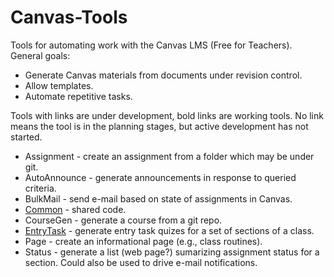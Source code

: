 # Canvas-Tools

Tools for automating work with the Canvas LMS (Free for Teachers). General goals:

* Generate Canvas materials from documents under revision control.
* Allow templates.
* Automate repetitive tasks.

Tools with links are under development, bold links are working tools. No link means the tool is in the planning stages, but active development has not started.

* Assignment - create an assignment from a folder which may be under git.
* AutoAnnounce - generate announcements in response to queried criteria.
* BulkMail - send e-mail based on state of assignments in Canvas.
* [Common](https://github.com/DouglasUrner/Canvas-Tools/tree/master/Common) - shared code.
* CourseGen - generate a course from a git repo.
* [EntryTask](https://github.com/DouglasUrner/Canvas-Tools/tree/master/EntryTask) - generate entry task quizes for a set of sections of a class.
* Page - create an informational page (e.g., class routines).
* Status - generate a list (web page?) sumarizing assignment status for a section. Could also be used to drive e-mail notifications.
